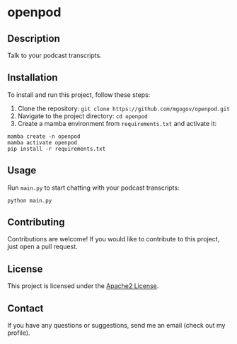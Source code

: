 # openpod
## Description
Talk to your podcast transcripts.

## Installation
To install and run this project, follow these steps:

1. Clone the repository: `git clone https://github.com/mgogov/openpod.git`
2. Navigate to the project directory: `cd openpod`
3. Create a mamba environment from `requirements.txt` and activate it:

```
mamba create -n openpod
mamba activate openpod
pip install -r requirements.txt
```

## Usage
Run `main.py` to start chatting with your podcast transcripts:
```
python main.py
```

## Contributing
Contributions are welcome! If you would like to contribute to this project, just open a pull request.

## License
This project is licensed under the [Apache2 License](LICENSE).

## Contact
If you have any questions or suggestions, send me an email (check out my profile).